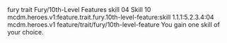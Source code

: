 <ability>
  <metadata>
    <class>fury</class>
    <feature_type>trait</feature_type>
    <file_dpath>Fury/10th-Level Features</file_dpath>
    <item_id>skill</item_id>
    <item_index>04</item_index>
    <item_name>Skill</item_name>
    <level>10</level>
    <scc>mcdm.heroes.v1:feature.trait.fury.10th-level-feature:skill</scc>
    <scdc>1.1.1:5.2.3.4:04</scdc>
    <source>mcdm.heroes.v1</source>
    <type>feature/trait/fury/10th-level-feature</type>
  </metadata>
  <effects>
    <effect type="mundane">You gain one skill of your choice.</effect>
  </effects>
</ability>

